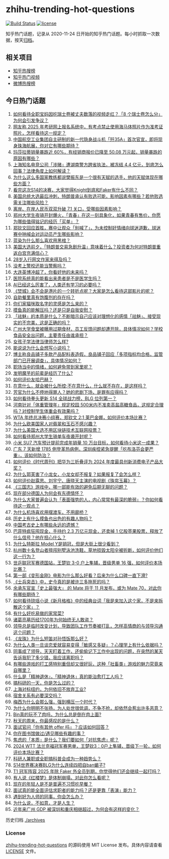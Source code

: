 # zhihu-trending-hot-questions

[![Build Status](https://github.com/justjavac/zhihu-trending-hot-questions/workflows/ci/badge.svg?branch=master)](https://github.com/justjavac/zhihu-trending-hot-questions/actions)
[![license](https://img.shields.io/github/license/justjavac/zhihu-trending-hot-questions)](https://github.com/justjavac/zhihu-trending-hot-questions/blob/master/LICENSE)

知乎热门话题，记录从 2020-11-24
日开始的知乎热门话题。每小时抓取一次数据，按天[归档](./archives)。

## 相关项目

- [知乎热搜榜](https://github.com/justjavac/zhihu-trending-top-search)
- [知乎热门视频](https://github.com/justjavac/zhihu-trending-hot-video)
- [微博热搜榜](https://github.com/justjavac/weibo-trending-hot-search)

## 今日热门话题

<!-- BEGIN -->
<!-- 最后更新时间 Tue Nov 05 2024 11:17:11 GMT+0800 (China Standard Time) -->

1. [如何看待全职宝妈因吃瑞士卷被丈夫数落的视频走红？「8 个瑞士卷怎么分」为何会引发争议？](https://www.zhihu.com/question/3015625322)
1. [网友称 2025 年考研网上报名系统中，有考点禁止使用海马体照片作为准考证照片，怎样看待这一规定？](https://www.zhihu.com/question/3132377574)
1. [中国航空工业集团自主研制的新一代隐身战斗机「歼35A」首次官宣，即将现身珠海航展，你对它有哪些期待？](https://www.zhihu.com/question/3186589873)
1. [玛莎拉蒂销量暴跌近 60%，有经销商报价已降至 50.08 万元起，销量暴跌的原因有哪些？](https://www.zhihu.com/question/3111024628)
1. [上海知名电竞公司「涉赌」遭湖南警方跨省执法，被冻结 4.4 亿元，到底怎么回事？法律角度上如何解读？](https://www.zhihu.com/question/2788290801)
1. [为什么这么多国家教练都说樊振东是一个很有天赋的选手，他的天赋体现在哪些方面？](https://www.zhihu.com/question/295561961)
1. [看完这次S14的决赛，大家觉得Knight到底和Faker有什么不同？](https://www.zhihu.com/question/3082245105)
1. [美国总统大选最后冲刺，特朗普承认有败选可能，影响因素有哪些？若他败选需关注哪些风险？](https://www.zhihu.com/question/3071028647)
1. [离岸、在岸人民币双双升破 7.1 关口，受哪些因素影响？](https://www.zhihu.com/question/3089766249)
1. [郑州大学生夜骑开封爆火，「青春」在这一刻具象化，如果青春有售价，你愿为哪些值得铭记的经历「买单」？](https://www.zhihu.com/question/3034283775)
1. [郑钦文回应首胜，赛中让观众「别喊了」，为未控制好情绪向球迷道歉，球迷赛中呐喊会对运动员产生哪些影响？](https://www.zhihu.com/question/3181998620)
1. [蓝染为什么那么喜欢用黑棺？](https://www.zhihu.com/question/3036454475)
1. [美国大选前夕，「特朗普交易急剧升温」意味着什么？投资者为何对特朗普重返白宫充满信心？](https://www.zhihu.com/question/2582641071)
1. [28岁入行网文作家来得及吗？](https://www.zhihu.com/question/658638422)
1. [没考上警校还能当警察吗？](https://www.zhihu.com/question/665269576)
1. [大连英博冲超了，你看好他的未来吗？](https://www.zhihu.com/question/3012082960)
1. [医院系统真的能看出来患者是不是医学生吗？](https://www.zhihu.com/question/626120459)
1. [AI已经这么厉害了，人类还有学习的必要吗？](https://www.zhihu.com/question/3030186294)
1. [《焚城》会不会是港片的一个转折点呢？大家是怎么看待这部影片的呢？](https://www.zhihu.com/question/2209102360)
1. [自助餐里真有饱腹剂的存在吗？](https://www.zhihu.com/question/722020631)
1. [你们家猫咪取名字的灵感是怎么来的？](https://www.zhihu.com/question/666969974)
1. [摸鱼真的能解压吗？还是只是自我安慰？](https://www.zhihu.com/question/828042851)
1. [「祛魅」的本质是什么？不断暗示自己应该对理想化的感情「祛魅」、接受现实的不完美，这是正确的吗？](https://www.zhihu.com/question/671400722)
1. [广州大学食堂被曝用过期食材，员工反馈问题却遭开除，具体情况如何？学校食品安全出问题，主要责任由谁承担？](https://www.zhihu.com/question/3003821262)
1. [女孩子学法律当律师怎么样?](https://www.zhihu.com/question/610056578)
1. [能说说为什么会想写小说吗？](https://www.zhihu.com/question/3003532344)
1. [博主称良品铺子多款产品配料表造假，良品铺子回应「多项指标均合格，监管部门已开展调查」，具体情况如何？](https://www.zhihu.com/question/3088489986)
1. [职场当中的情绪，如何避免带到家里呢？](https://www.zhihu.com/question/2773960460)
1. [发明魔芋的前辈是经历了什么?](https://www.zhihu.com/question/596712008)
1. [如何评价友哈巴赫？](https://www.zhihu.com/question/449524481)
1. [在意什么，就会被什么所控;不在意什么，什么就不存在，是这样吗？](https://www.zhihu.com/question/3038206363)
1. [芳官为什么不停地得罪人？她的悲剧下场，是罪有应得吗？](https://www.zhihu.com/question/589436876)
1. [如何看待拳头更新 S14 全球战力榜，BLG 位列第一？](https://www.zhihu.com/question/3089498822)
1. [河南针对「体重管理年」规定校园 500米内不准卖高盐高糖食品，这规定合理吗？对控制学生体重会有效果吗？](https://www.zhihu.com/question/2827840461)
1. [WTA 年终总决赛小组赛，郑钦文 2:1 莱巴金娜，如何评价本场比赛？](https://www.zhihu.com/question/3147821066)
1. [为什么欧美国家人对翡翠和玉石不感兴趣？](https://www.zhihu.com/question/667016547)
1. [为什么美国大选不用区块链技术互联网投票？](https://www.zhihu.com/question/2164032474)
1. [如何看待郑州大学生骑单车夜袭开封呢？](https://www.zhihu.com/question/3041523352)
1. [小米 SU7 汽车预计提前完成年销量 10 万台目标，如何看待小米这一成果？](https://www.zhihu.com/question/3059895030)
1. [广东 7 天新增 1785 例登革热病例，深圳疾控紧急提醒「吃布洛芬会更严重」，该如何防治？](https://www.zhihu.com/question/2988553696)
1. [如何评价《时代周刊》把华为三折叠评为 2024 年度最具创新消费电子产品大奖？](https://www.zhihu.com/question/2994665508)
1. [为什么郭芙害了小龙女，小龙女却不报复？如果报复了会怎么样？](https://www.zhihu.com/question/2913763351)
1. [如何评价赵露思、刘宇宁、唐晓天主演的电视剧《珠帘玉幕》？](https://www.zhihu.com/question/1955209870)
1. [《三国志》游戏中，哪一部能有效的避免后期无聊的问题？](https://www.zhihu.com/question/2763929550)
1. [现在部分德国人为何会有东德情怀？](https://www.zhihu.com/question/21296711)
1. [为什么大家普遍会认为「表面强势的人，内心常常有最深的脆弱」？你如何看待这一观点？](https://www.zhihu.com/question/2771803446)
1. [为什么机场喜欢用摆渡车，不用廊桥？](https://www.zhihu.com/question/345380019)
1. [历史上有什么摸鱼也出色的有趣人物吗？](https://www.zhihu.com/question/1996945329)
1. [中国考古史上有哪些永远的遗憾？](https://www.zhihu.com/question/2172534728)
1. [巴菲特疯狂囤现金，手持约 2.3 万亿元现金，还卖掉 1 亿股苹果股票，释放了什么信号？他在担心什么？](https://www.zhihu.com/question/3070860391)
1. [为什么特斯拉 Model Y是销冠，但是大街上很少看到？](https://www.zhihu.com/question/651189131)
1. [杭州数十名登山者擅闯别墅泳池洗鞋，草地损毁太阳伞被折断，如何评价他们这一行为？](https://www.zhihu.com/question/2827544722)
1. [世乒联冠军赛德国站，王楚钦 3-0 户上隼辅，晋级男单 16 强，如何评价本场比赛？](https://www.zhihu.com/question/3143835451)
1. [第一部《变形金刚》电影为什么那么好看？后来为什么口碑一直下滑?](https://www.zhihu.com/question/308132033)
1. [《士兵突击》中，史今真的是被许三多拖死的吗？](https://www.zhihu.com/question/500507537)
1. [余承东官宣「史上最强大」 的 Mate 将于 11 月发布，或为 Mate 70，对此你有哪些期待？](https://www.zhihu.com/question/3077846945)
1. [如何看待琼瑶小说《新月格格》中的经典台词「我是来加入这个家，不是来拆散这个家」？](https://www.zhihu.com/question/362846415)
1. [有什么好吃易做的家常菜?](https://www.zhihu.com/question/666726437)
1. [诸葛亮墓历经1700年为何始终无人敢盗？](https://www.zhihu.com/question/2342640192)
1. [领导总是临时改变计划，导致团队工作节奏被打乱，怎样高情商的与领导沟通这个问题？](https://www.zhihu.com/question/2422247496)
1. [《龙珠》为什么短笛对孙悟饭那么好？](https://www.zhihu.com/question/307527006)
1. [为什么人类一旦谈恋爱就容易变得「敏感又多疑」？心理学上有什么依据吗？](https://www.zhihu.com/question/671400724)
1. [同事成了领导，天天盯着工作，还偷偷记下工作中出现的问题，在突然的某天告诉我犯了多少错，我应该离职吗？](https://www.zhihu.com/question/2840439083)
1. [有哪些游戏的打工感特别重但却又很好玩，这种「社畜类」游戏的魅力究竟来自哪里？](https://www.zhihu.com/question/3092965231)
1. [什么是「精神退休」，「精神退休」真的能治愈打工人吗？](https://www.zhihu.com/question/806901830)
1. [搞科研的一天，你是怎么过的？](https://www.zhihu.com/question/809968260)
1. [上海对标纽约，为何依旧不放弃工业?](https://www.zhihu.com/question/310254327)
1. [宿舍关系有必要深交吗？](https://www.zhihu.com/question/667706109)
1. [梅西为什么会那么强，强到横压一个时代？](https://www.zhihu.com/question/2113951682)
1. [为什么你明明不张扬，为人处世很低调，不争不抢，却依然会惹出许多恶意？](https://www.zhihu.com/question/2670263616)
1. [Bin真的玩不了肉吗，为什么总是倒在肉上面?](https://www.zhihu.com/question/2947865606)
1. [秋天的周末，你最感叹的是什么？](https://www.zhihu.com/question/2987455246)
1. [面试官问「你有其他 offer 吗」？应该如何回答？](https://www.zhihu.com/question/665947913)
1. [你在图书馆做过/遇见哪些有趣的事？](https://www.zhihu.com/question/23194847)
1. [焦虑的「本质」是什么？我们要如何「对抗焦虑」呢？](https://www.zhihu.com/question/2184994657)
1. [2024 WTT 法兰克福冠军赛男单，王楚钦3：0户上隼辅，晋级下一轮，如何评价本场比赛？](https://www.zhihu.com/question/3143610853)
1. [科研人兼职或全职搞科普会成为一种趋势么？](https://www.zhihu.com/question/2574464141)
1. [S14世界赛决赛BLG为什么连续四把自ban蝎子?](https://www.zhihu.com/question/2946295959)
1. [T1 冠军阵容 2025 年除 Faker 外全员到期，你觉得他们还会继续一起打吗？](https://www.zhihu.com/question/2946676208)
1. [有人说《红楼梦》是体制崩塌，对此你怎么看呢？](https://www.zhihu.com/question/2170806890)
1. [现在的年轻人是不是普遍不习惯吃早餐？](https://www.zhihu.com/question/3021561063)
1. [面试真的能全面评估求职者的能力吗？还是更靠「表演」能力？](https://www.zhihu.com/question/668869036)
1. [遇到好为人师的同事，你会怎么办？](https://www.zhihu.com/question/2768102885)
1. [为什么说，不如意，才是人生？](https://www.zhihu.com/question/3023577016)
1. [近年来广州 GDP 被深圳和重庆相继超过，为何会有这样的变化？](https://www.zhihu.com/question/2465196932)

<!-- END -->

历史归档 [./archives](./archives)

### License

[zhihu-trending-hot-questions](https://github.com/justjavac/zhihu-trending-hot-questions)
的源码使用 MIT License 发布。具体内容请查看 [LICENSE](./LICENSE) 文件。
